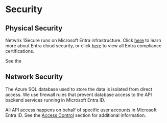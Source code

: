 # Security

## Physical Security

Netwrix 1Secure runs on Microsoft Entra infrastructure. Click [here](https://azure.microsoft.com/en-us/overview/trusted-cloud/) to learn more about Entra cloud security, or click [here](https://azure.microsoft.com/en-us/overview/trusted-cloud/compliance/) to view all Entra compliance certifications.

See the

## Network Security

The Azure SQL database used to store the data is isolated from direct access. We use firewall rules that prevent database access to the API backend services running in Microsoft Entra ID.

All API access happens on behalf of specific user accounts in Microsoft Entra ID. See the [Access Control](accesscontrol.md) section for additional information.
